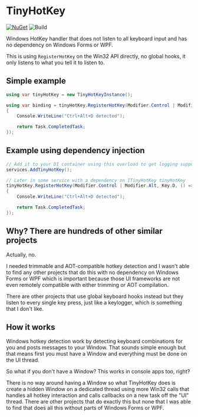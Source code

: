 # TinyHotKey

[![NuGet](https://img.shields.io/nuget/v/TinyHotKey.svg?maxAge=259200)](https://www.nuget.org/packages/TinyHotKey/)
![Build](https://github.com/steamcore/TinyHotKey/workflows/Build/badge.svg)

Windows HotKey handler that does not listen to all keyboard input and has no dependency on
Windows Forms or WPF.

This is using `RegisterHotKey` on the Win32 API directly, no global hooks, it only listens
to what you tell it to listen to.

## Simple example

```csharp
using var tinyHotKey = new TinyHotKeyInstance();

using var binding = tinyHotKey.RegisterHotKey(Modifier.Control | Modifier.Alt, Key.D, () =>
{
	Console.WriteLine("Ctrl+Alt+D detected");

	return Task.CompletedTask;
});
```

## Example using dependency injection

```csharp
// Add it to your DI container using this overload to get logging support as well
services.AddTinyHotKey();

// Later in some service with a dependency on ITinyHotKey tinyHotKey
tinyHotKey.RegisterHotKey(Modifier.Control | Modifier.Alt, Key.D, () =>
{
	Console.WriteLine("Ctrl+Alt+D detected");

	return Task.CompletedTask;
});
```

## Why? There are hundreds of other similar projects

Actually, no.

I needed trimmable and AOT-compatible hotkey detection and I wasn't able to find any other
projects that do this with no dependency on Windows Forms or WPF which is important because
those UI frameworks are not even remotely compatible with either trimming or AOT compilation.

There are other projects that use global keyboard hooks instead but they listen to every single
key press, just like a keylogger, which is something that I don't like.


## How it works

Windows hotkey detection work by detecting keyboard combinations for you and posts messages
to your Window. That sounds simple enough but that means first you must have a Window and
everything must be done on the UI thread.

So what if you don't have a Window? This works in console apps too, right?

There is no way around having a Window so what TinyHotKey does is create a hidden Window
on a dedicated thread using more Win32 calls that handles all hotkey interaction and calls
callbacks on a new task off the "UI" thread. There are other projects that do exactly this
but none that I was able to find that does all this without parts of Windows Forms or WPF.
